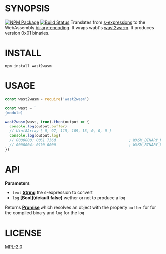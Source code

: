 # SYNOPSIS 
[![NPM Package](https://img.shields.io/npm/v/wast2wasm.svg?style=flat-square)](https://www.npmjs.org/package/wast2wasm)
[![Build Status](https://img.shields.io/travis/ewasm/wast2wasm.svg?branch=master&style=flat-square)](https://travis-ci.org/ewasm/wast2wasm)
Translates from [s-expressions](https://github.com/WebAssembly/spec) to the WebAssembly [binary-encoding](https://github.com/WebAssembly/design/blob/master/BinaryEncoding.md). It wraps wabt's [wast2wasm](https://github.com/WebAssembly/wabt). It produces version 0x01 binaries.

# INSTALL
`npm install wast2wasm`

# USAGE

```javascript
const wast2wasm = require('wast2wasm')

const wast = `
(module)
`
wast2wasm(wast, true).then(output => {
  console.log(output.buffer)
  // Uint8Array [ 0, 97, 115, 109, 13, 0, 0, 0 ]
  console.log(output.log)
  // 0000000: 0061 736d                                 ; WASM_BINARY_MAGIC
  // 0000004: 0100 0000                                 ; WASM_BINARY_VERSION
})

```

# API
**Parameters**

-   `text` **[String](https://developer.mozilla.org/en-US/docs/Web/JavaScript/Reference/Global_Objects/String)** the s-expression to convert
-   `log` **\[Bool](default false)** wether or not to produce a log

Returns **[Promise](https://developer.mozilla.org/en-US/docs/Web/JavaScript/Reference/Global_Objects/Promise)** which resolves an object with the property `buffer` for
for the compiled binary and `log` for the log

# LICENSE
[MPL-2.0](https://tldrlegal.com/license/mozilla-public-license-2.0-(mpl-2))
